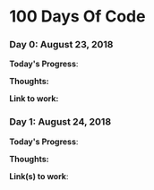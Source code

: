 # 100 Days Of Code

### Day 0: August 23, 2018 

**Today's Progress**: 

**Thoughts:** 

**Link to work:** 

### Day 1: August 24, 2018  

**Today's Progress**: 

**Thoughts:** 

**Link(s) to work**:

